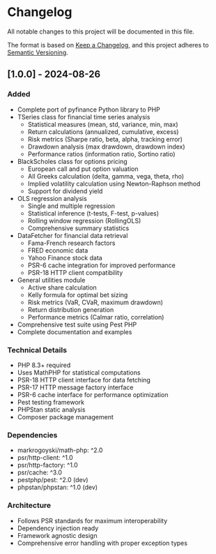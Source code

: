 # Changelog

All notable changes to this project will be documented in this file.

The format is based on [Keep a Changelog](https://keepachangelog.com/en/1.0.0/),
and this project adheres to [Semantic Versioning](https://semver.org/spec/v2.0.0.html).

## [1.0.0] - 2024-08-26

### Added
- Complete port of pyfinance Python library to PHP
- TSeries class for financial time series analysis
  - Statistical measures (mean, std, variance, min, max)
  - Return calculations (annualized, cumulative, excess)
  - Risk metrics (Sharpe ratio, beta, alpha, tracking error)
  - Drawdown analysis (max drawdown, drawdown index)
  - Performance ratios (information ratio, Sortino ratio)
- BlackScholes class for options pricing
  - European call and put option valuation
  - All Greeks calculation (delta, gamma, vega, theta, rho)
  - Implied volatility calculation using Newton-Raphson method
  - Support for dividend yield
- OLS regression analysis
  - Single and multiple regression
  - Statistical inference (t-tests, F-test, p-values)
  - Rolling window regression (RollingOLS)
  - Comprehensive summary statistics
- DataFetcher for financial data retrieval
  - Fama-French research factors
  - FRED economic data
  - Yahoo Finance stock data
  - PSR-6 cache integration for improved performance
  - PSR-18 HTTP client compatibility
- General utilities module
  - Active share calculation
  - Kelly formula for optimal bet sizing
  - Risk metrics (VaR, CVaR, maximum drawdown)
  - Return distribution generation
  - Performance metrics (Calmar ratio, correlation)
- Comprehensive test suite using Pest PHP
- Complete documentation and examples

### Technical Details
- PHP 8.3+ required
- Uses MathPHP for statistical computations
- PSR-18 HTTP client interface for data fetching
- PSR-17 HTTP message factory interface
- PSR-6 cache interface for performance optimization
- Pest testing framework
- PHPStan static analysis
- Composer package management

### Dependencies
- markrogoyski/math-php: ^2.0
- psr/http-client: ^1.0
- psr/http-factory: ^1.0  
- psr/cache: ^3.0
- pestphp/pest: ^2.0 (dev)
- phpstan/phpstan: ^1.0 (dev)

### Architecture
- Follows PSR standards for maximum interoperability
- Dependency injection ready
- Framework agnostic design
- Comprehensive error handling with proper exception types